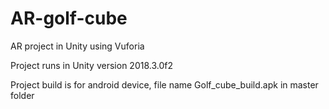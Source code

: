 # AR-golf-cube
AR project in Unity using Vuforia

Project runs in Unity version 2018.3.0f2

Project build is for android device, file name Golf_cube_build.apk in master folder
